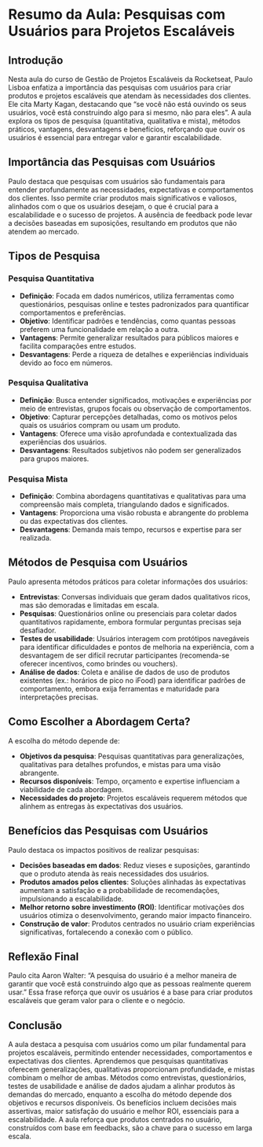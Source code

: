 # Resumo da Aula: Pesquisas com Usuários para Projetos Escaláveis

## Introdução
Nesta aula do curso de Gestão de Projetos Escaláveis da Rocketseat, Paulo Lisboa enfatiza a importância das pesquisas com usuários para criar produtos e projetos escaláveis que atendam às necessidades dos clientes. Ele cita Marty Kagan, destacando que “se você não está ouvindo os seus usuários, você está construindo algo para si mesmo, não para eles”. A aula explora os tipos de pesquisa (quantitativa, qualitativa e mista), métodos práticos, vantagens, desvantagens e benefícios, reforçando que ouvir os usuários é essencial para entregar valor e garantir escalabilidade.

## Importância das Pesquisas com Usuários
Paulo destaca que pesquisas com usuários são fundamentais para entender profundamente as necessidades, expectativas e comportamentos dos clientes. Isso permite criar produtos mais significativos e valiosos, alinhados com o que os usuários desejam, o que é crucial para a escalabilidade e o sucesso de projetos. A ausência de feedback pode levar a decisões baseadas em suposições, resultando em produtos que não atendem ao mercado.

## Tipos de Pesquisa

### Pesquisa Quantitativa
- **Definição**: Focada em dados numéricos, utiliza ferramentas como questionários, pesquisas online e testes padronizados para quantificar comportamentos e preferências.
- **Objetivo**: Identificar padrões e tendências, como quantas pessoas preferem uma funcionalidade em relação a outra.
- **Vantagens**: Permite generalizar resultados para públicos maiores e facilita comparações entre estudos.
- **Desvantagens**: Perde a riqueza de detalhes e experiências individuais devido ao foco em números.

### Pesquisa Qualitativa
- **Definição**: Busca entender significados, motivações e experiências por meio de entrevistas, grupos focais ou observação de comportamentos.
- **Objetivo**: Capturar percepções detalhadas, como os motivos pelos quais os usuários compram ou usam um produto.
- **Vantagens**: Oferece uma visão aprofundada e contextualizada das experiências dos usuários.
- **Desvantagens**: Resultados subjetivos não podem ser generalizados para grupos maiores.

### Pesquisa Mista
- **Definição**: Combina abordagens quantitativas e qualitativas para uma compreensão mais completa, triangulando dados e significados.
- **Vantagens**: Proporciona uma visão robusta e abrangente do problema ou das expectativas dos clientes.
- **Desvantagens**: Demanda mais tempo, recursos e expertise para ser realizada.

## Métodos de Pesquisa com Usuários
Paulo apresenta métodos práticos para coletar informações dos usuários:
- **Entrevistas**: Conversas individuais que geram dados qualitativos ricos, mas são demoradas e limitadas em escala.
- **Pesquisas**: Questionários online ou presenciais para coletar dados quantitativos rapidamente, embora formular perguntas precisas seja desafiador.
- **Testes de usabilidade**: Usuários interagem com protótipos navegáveis para identificar dificuldades e pontos de melhoria na experiência, com a desvantagem de ser difícil recrutar participantes (recomenda-se oferecer incentivos, como brindes ou vouchers).
- **Análise de dados**: Coleta e análise de dados de uso de produtos existentes (ex.: horários de pico no iFood) para identificar padrões de comportamento, embora exija ferramentas e maturidade para interpretações precisas.

## Como Escolher a Abordagem Certa?
A escolha do método depende de:
- **Objetivos da pesquisa**: Pesquisas quantitativas para generalizações, qualitativas para detalhes profundos, e mistas para uma visão abrangente.
- **Recursos disponíveis**: Tempo, orçamento e expertise influenciam a viabilidade de cada abordagem.
- **Necessidades do projeto**: Projetos escaláveis requerem métodos que alinhem as entregas às expectativas dos usuários.

## Benefícios das Pesquisas com Usuários
Paulo destaca os impactos positivos de realizar pesquisas:
- **Decisões baseadas em dados**: Reduz vieses e suposições, garantindo que o produto atenda às reais necessidades dos usuários.
- **Produtos amados pelos clientes**: Soluções alinhadas às expectativas aumentam a satisfação e a probabilidade de recomendações, impulsionando a escalabilidade.
- **Melhor retorno sobre investimento (ROI)**: Identificar motivações dos usuários otimiza o desenvolvimento, gerando maior impacto financeiro.
- **Construção de valor**: Produtos centrados no usuário criam experiências significativas, fortalecendo a conexão com o público.

## Reflexão Final
Paulo cita Aaron Walter: “A pesquisa do usuário é a melhor maneira de garantir que você está construindo algo que as pessoas realmente querem usar.” Essa frase reforça que ouvir os usuários é a base para criar produtos escaláveis que geram valor para o cliente e o negócio.

## Conclusão
A aula destaca a pesquisa com usuários como um pilar fundamental para projetos escaláveis, permitindo entender necessidades, comportamentos e expectativas dos clientes. Aprendemos que pesquisas quantitativas oferecem generalizações, qualitativas proporcionam profundidade, e mistas combinam o melhor de ambas. Métodos como entrevistas, questionários, testes de usabilidade e análise de dados ajudam a alinhar produtos às demandas do mercado, enquanto a escolha do método depende dos objetivos e recursos disponíveis. Os benefícios incluem decisões mais assertivas, maior satisfação do usuário e melhor ROI, essenciais para a escalabilidade. A aula reforça que produtos centrados no usuário, construídos com base em feedbacks, são a chave para o sucesso em larga escala.